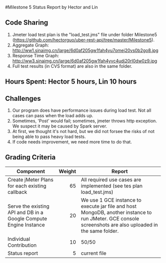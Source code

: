 #Milestone 5 Status Report
by Hector and Lin

## Code Sharing
1. Jmeter load test plan  is the "load_test.jms" file under folder Milestone5 (https://github.com/hectorguo/uber-rest-api/tree/master/Milestone5).
2. Aggregate Graph: http://ww1.sinaimg.cn/large/6d0af205gw1fah4yu7omej20vs0b2go8.jpg
3. Response Time Graph: http://ww3.sinaimg.cn/large/6d0af205gw1fah4yvc4udj20rl0dw0z9.jpg
4. Full test results (in CVS format) are also in the same folder.

## Hours Spent: Hector 5 hours, Lin 10 hours

## Challenges 
1. Our program does have performance issues during load test. Not all cases can pass when the load adds up.
2. Sometimes, 'Post' would fail; sometimes, jmeter throws http exception. We suspect it may be caused by Spark server.
3. At first, we thought it's not hard, but we did not forsee the risks of not being able to pass heavy load tests.
4. If code needs improvement, we need more time to do that.

## Grading Criteria

| Component | Weight | Report |
|-----|------:|-------|
| Create jMeter Plans for each existing callback | 65 | All required use cases are implemented (see tes plan load_test.jms) |
| Serve the existing API and DB in a Google Compute Engine Instance | 20 | We use 1 GCE instance to execute jar file and host MongoDB, another instance to run JMeter. GCE console screenshots are also uploaded in the same folder. |
| Individual Contribution | 10 | 50/50
| Status report | 5 | current file


